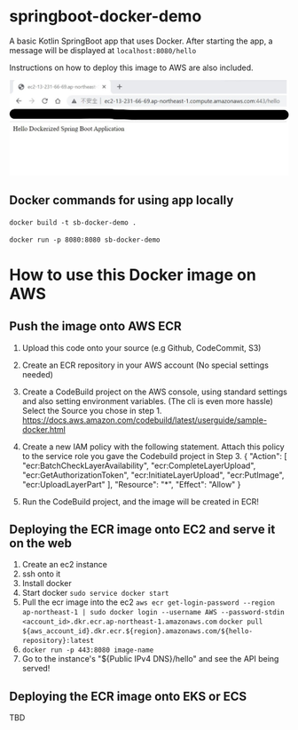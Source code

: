 # springboot-docker-demo
A basic Kotlin SpringBoot app that uses Docker. 
After starting the app, a message will be displayed at `localhost:8080/hello`

Instructions on how to deploy this image to AWS are also included.

![served on ec2.jpg](https://github.com/jonkenobi/springboot-docker-demo/blob/master/served%20on%20ec2.jpg)

## Docker commands for using app locally 
`docker build -t sb-docker-demo .`

`docker run -p 8080:8080 sb-docker-demo` 

# How to use this Docker image on AWS   
## Push the image onto AWS ECR
1. Upload this code onto your source (e.g Github, CodeCommit, S3)
2. Create an ECR repository in your AWS account (No special settings needed)
3. Create a CodeBuild project on the AWS console, using standard settings and also setting environment variables. (The cli is even more hassle)
   Select the Source you chose in step 1.
   https://docs.aws.amazon.com/codebuild/latest/userguide/sample-docker.html
4. Create a new IAM policy with the following statement. Attach this policy to the service role you gave the Codebuild project in Step 3.
   {
   "Action": [
   "ecr:BatchCheckLayerAvailability",
   "ecr:CompleteLayerUpload",
   "ecr:GetAuthorizationToken",
   "ecr:InitiateLayerUpload",
   "ecr:PutImage",
   "ecr:UploadLayerPart"
   ],
   "Resource": "*",
   "Effect": "Allow"
   }
   
5. Run the CodeBuild project, and the image will be created in ECR!  


## Deploying the ECR image onto EC2 and serve it on the web
1. Create an ec2 instance 
2. ssh onto it 
3. Install docker
4. Start docker `sudo service docker start`
5. Pull the ecr image into the ec2
   `aws ecr get-login-password --region ap-northeast-1 | sudo docker login --username AWS --password-stdin <account_id>.dkr.ecr.ap-northeast-1.amazonaws.com`
   `docker pull ${aws_account_id}.dkr.ecr.${region}.amazonaws.com/${hello-repository}:latest`
6. `docker run -p 443:8080 image-name` 
7. Go to the instance's "${Public IPv4 DNS}/hello" and see the API being served!


##  Deploying the ECR image onto EKS or ECS
TBD
